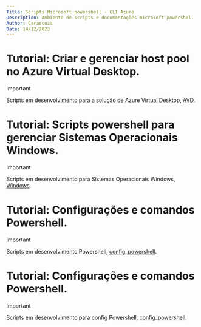 ```yaml
---
Title: Scripts Microsoft powershell - CLI Azure
Description: Ambiente de scripts e documentações microsoft powershel.
Author: Carascoza
Date: 14/12/2023
---
```

# Tutorial: Criar e gerenciar host pool no Azure Virtual Desktop.
>[!IMPORTANT]
>Scripts em desenvolvimento para a solução de Azure Virtual Desktop, [AVD](./AVD/readme.md).

# Tutorial: Scripts powershell para gerenciar Sistemas Operacionais Windows.
>[!IMPORTANT]
>Scripts em desenvolvimento para Sistemas Operacionais Windows, [Windows](./Windows/readme.md).

# Tutorial: Configurações e comandos Powershell.
>[!IMPORTANT]
>Scripts em desenvolvimento Powershell, [config_powershell](./Scripts_powershell/README.MD).

# Tutorial: Configurações e comandos Powershell.
>[!IMPORTANT]
>Scripts em desenvolvimento para config Powershell, [config_powershell](./config_powershell.md).
